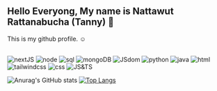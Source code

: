 <h2>Hello Everyong, My name is Nattawut Rattanabucha (Tanny) 👋</h2>
This is my github profile. ☺
<br><br>

![nextJS](https://img.shields.io/badge/-nextJS-blueviolet?style=for-the-badge)
![node](https://img.shields.io/badge/-node-red?style=for-the-badge)
![sql](https://img.shields.io/badge/-sql-blueviolet?style=for-the-badge)
![mongoDB](https://img.shields.io/badge/-mongoDB-red?style=for-the-badge)
![JSdom](https://img.shields.io/badge/-JSdom-blueviolet?style=for-the-badge)
![python](https://img.shields.io/badge/-python-red?style=for-the-badge)
![java](https://img.shields.io/badge/-java-blueviolet?style=for-the-badge)
![html](https://img.shields.io/badge/-html-red?style=for-the-badge)
![tailwindcss](https://img.shields.io/badge/-tailwindcss-blueviolet?style=for-the-badge)
![css](https://img.shields.io/badge/-css-red?style=for-the-badge)
![JS&TS](https://img.shields.io/badge/-JS&TS-blueviolet?style=for-the-badge)

![Anurag's GitHub stats](https://github-readme-stats.vercel.app/api?username=csnpch&show_icons=true&theme=tokyonight)
[![Top Langs](https://github-readme-stats.vercel.app/api/top-langs/?username=csnpch&hide=css,scss,html&layout=compact&theme=tokyonight)](https://github.com/anuraghazra/github-readme-stats)
<!-- ![Language's](https://github-readme-stats.vercel.app/api/top-langs/?username=csnpch&hide=javascript,html&show_icons=true&theme=radical) -->


<!-- <h2 font-weight="bold">𝐒𝐤𝐢𝐥𝐥𝐬</h2> -->
<!-- <table>
  <tr>
    <td><img src="https://cdn.iconscout.com/icon/free/png-64/react-3-1175109.png" width="100"></td>
    <td><img src="https://cdn.iconscout.com/icon/free/png-64/vue-282497.png" width="100"></td>
    <td><img src="https://cdn.iconscout.com/icon/free/png-64/node-js-1174925.png" width="100"></td>
    <td><img src="https://cdn.iconscout.com/icon/free/png-64/javascript-24-1174950.png" width="100"></td>
    <td><img src="https://cdn.iconscout.com/icon/free/png-64/typescript-1174965.png" width="100"></td>
    <td><img src="https://cdn.iconscout.com/icon/free/png-64/mysql-18-1174938.png" width="100"></td>
    <td><img src="https://cdn.iconscout.com/icon/free/png-64/java-59-1174952.png" width="100"></td>
    <td><img src="https://cdn.iconscout.com/icon/free/png-64/cakephp-3-1175050.png" width="100"></td>
    <td><img src="https://cdn.iconscout.com/icon/free/png-64/html5-2474805-2056091.png" width="100"></td>
    <td><img src="https://cdn.iconscout.com/icon/free/png-128/sass-13-1175092.png" width="100"></td>
    <td><img src="https://cdn.iconscout.com/icon/free/png-64/webpack-1-1174980.png" width="100"></td>
    <td><img src="https://cdn.iconscout.com/icon/free/png-64/visualstudio-1-1174964.png" width="100"></td>
    <td><img src="https://cdn.iconscout.com/icon/free/png-64/django-11-1175036.png" width="100"></td>
    <td><img src="https://cdn.iconscout.com/icon/free/png-128/mongodb-4-1175139.png" width="100"></td>
   </tr>
    <tr>
      <td><img src="https://github.com/kroim/profile/blob/master/icons/icon_solidity.png?raw=true" width="100"></td>
      <td><img src="https://github.com/kroim/profile/blob/master/icons/icon_truffle.png?raw=true" width="100"></td>
      <td><img src="https://github.com/kroim/profile/blob/master/icons/icon_metamask.png?raw=true" width="100"></td>
      <td><img src="https://github.com/kroim/profile/blob/master/icons/icon_pancake.png?raw=true" width="100"></td>
      <td><img src="https://cdn.iconscout.com/icon/free/png-64/github-170-1175028.png" width="100"></td>
      <td><img src="https://cdn.iconscout.com/icon/free/png-64/swift-18-1174990.png" width="100"></td>
      <td><img src="https://cdn.iconscout.com/icon/free/png-64/rubymine-1175004.png" width="100"></td>
      <td><img src="https://cdn.iconscout.com/icon/free/png-64/ionic-4-1175016.png" width="100"></td>
      <td><img src="https://cdn.iconscout.com/icon/free/png-64/pycharm-1175008.png" width="100"></td>
      <td><img src="https://cdn.iconscout.com/icon/free/png-64/gradle-2-1174969.png" width="100"></td>
      <td><img src="https://cdn.iconscout.com/icon/free/png-64/go-76-1175027.png" width="100"></td>
      <td><img src="https://cdn.iconscout.com/icon/free/png-128/c-57-1175191.png" width="100"></td>
      <td><img src="https://cdn.iconscout.com/icon/free/png-64/angular-3-226070.png" width="100"></td>
      <td><img src="https://cdn.iconscout.com/icon/free/png-64/electron-67-1175035.png" width="100"></td>
   </tr>
</table> -->
